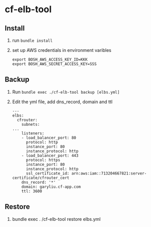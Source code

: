 cf-elb-tool
===========

Install
-------

1. run `bundle install`
1. set up AWS credentials in environment varibles

    ```
    export BOSH_AWS_ACCESS_KEY_ID=KKK
    export BOSH_AWS_SECRET_ACCESS_KEY=SSS
    ```


Backup
------
1. Run `bundle exec ./cf-elb-tool backup [elbs.yml]`
2. Edit the yml file, add dns_record, domain and ttl

    ```
    ---
    elbs:
      cfrouter:
        subnets:
    ...
        listeners:
        - load_balancer_port: 80
          protocol: http
          instance_port: 80
          instance_protocol: http
        - load_balancer_port: 443
          protocol: https
          instance_port: 80
          instance_protocol: http
          ssl_certificate_id: arn:aws:iam::713204667821:server-certificate/cfrouter_cert
        dns_record: '*'
        domain: garyliu.cf-app.com
        ttl: 3600
    ```

Restore
-------

1. bundle exec . /cf-elb-tool restore elbs.yml

